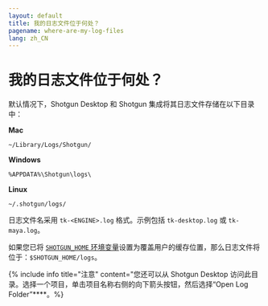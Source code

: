 ```yaml
---
layout: default
title: 我的日志文件位于何处？
pagename: where-are-my-log-files
lang: zh_CN
---
```


# 我的日志文件位于何处？

默认情况下，Shotgun Desktop 和 Shotgun 集成将其日志文件存储在以下目录中：

**Mac**

`~/Library/Logs/Shotgun/`

**Windows**

`%APPDATA%\Shotgun\logs\`

**Linux**

`~/.shotgun/logs/`

日志文件名采用 `tk-<ENGINE>.log` 格式。示例包括 `tk-desktop.log` 或 `tk-maya.log`。

如果您已将 [`SHOTGUN_HOME` 环境变量](http://developer.shotgunsoftware.com/tk-core/utils.html#localfilestoragemanager)设置为覆盖用户的缓存位置，那么日志文件将位于：`$SHOTGUN_HOME/logs`。

{% include info title="注意" content="您还可以从 Shotgun Desktop 访问此目录。选择一个项目，单击项目名称右侧的向下箭头按钮，然后选择“Open Log Folder”****。%}
